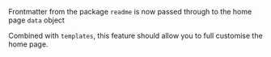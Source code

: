 Frontmatter from the package `readme` is now passed through to the home page `data` object

Combined with `templates`, this feature should allow you to full customise the home page.

